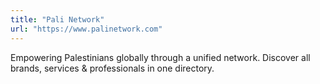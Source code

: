```yaml
---
title: "Pali Network"
url: "https://www.palinetwork.com"
---
```


Empowering Palestinians globally through a unified network. Discover all brands,
services & professionals in one directory.
